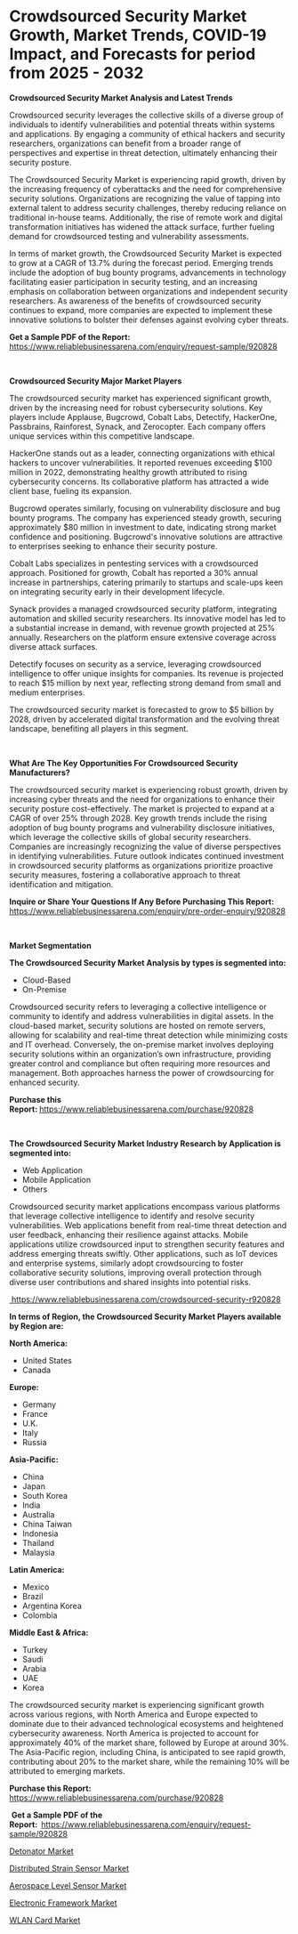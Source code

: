 <p><h1>Crowdsourced Security Market Growth, Market Trends, COVID-19 Impact, and Forecasts for period from 2025 - 2032</h1></p><p><strong>Crowdsourced Security Market Analysis and Latest Trends</strong></p>
<p><p>Crowdsourced security leverages the collective skills of a diverse group of individuals to identify vulnerabilities and potential threats within systems and applications. By engaging a community of ethical hackers and security researchers, organizations can benefit from a broader range of perspectives and expertise in threat detection, ultimately enhancing their security posture. </p><p>The Crowdsourced Security Market is experiencing rapid growth, driven by the increasing frequency of cyberattacks and the need for comprehensive security solutions. Organizations are recognizing the value of tapping into external talent to address security challenges, thereby reducing reliance on traditional in-house teams. Additionally, the rise of remote work and digital transformation initiatives has widened the attack surface, further fueling demand for crowdsourced testing and vulnerability assessments.</p><p>In terms of market growth, the Crowdsourced Security Market is expected to grow at a CAGR of 13.7% during the forecast period. Emerging trends include the adoption of bug bounty programs, advancements in technology facilitating easier participation in security testing, and an increasing emphasis on collaboration between organizations and independent security researchers. As awareness of the benefits of crowdsourced security continues to expand, more companies are expected to implement these innovative solutions to bolster their defenses against evolving cyber threats.</p></p>
<p><strong>Get a Sample PDF of the Report:&nbsp;</strong> <a href="https://www.reliablebusinessarena.com/enquiry/request-sample/920828?utm_campaign=3254&utm_medium=2&utm_source=Github&utm_content=ia&utm_term=07032025&utm_id=crowdsourced-security">https://www.reliablebusinessarena.com/enquiry/request-sample/920828</a></p>
<p>&nbsp;</p>
<p><strong>Crowdsourced Security Major Market Players</strong></p>
<p><p>The crowdsourced security market has experienced significant growth, driven by the increasing need for robust cybersecurity solutions. Key players include Applause, Bugcrowd, Cobalt Labs, Detectify, HackerOne, Passbrains, Rainforest, Synack, and Zerocopter. Each company offers unique services within this competitive landscape.</p><p>HackerOne stands out as a leader, connecting organizations with ethical hackers to uncover vulnerabilities. It reported revenues exceeding $100 million in 2022, demonstrating healthy growth attributed to rising cybersecurity concerns. Its collaborative platform has attracted a wide client base, fueling its expansion.</p><p>Bugcrowd operates similarly, focusing on vulnerability disclosure and bug bounty programs. The company has experienced steady growth, securing approximately $80 million in investment to date, indicating strong market confidence and positioning. Bugcrowd's innovative solutions are attractive to enterprises seeking to enhance their security posture.</p><p>Cobalt Labs specializes in pentesting services with a crowdsourced approach. Positioned for growth, Cobalt has reported a 30% annual increase in partnerships, catering primarily to startups and scale-ups keen on integrating security early in their development lifecycle.</p><p>Synack provides a managed crowdsourced security platform, integrating automation and skilled security researchers. Its innovative model has led to a substantial increase in demand, with revenue growth projected at 25% annually. Researchers on the platform ensure extensive coverage across diverse attack surfaces.</p><p>Detectify focuses on security as a service, leveraging crowdsourced intelligence to offer unique insights for companies. Its revenue is projected to reach $15 million by next year, reflecting strong demand from small and medium enterprises.</p><p>The crowdsourced security market is forecasted to grow to $5 billion by 2028, driven by accelerated digital transformation and the evolving threat landscape, benefiting all players in this segment.</p></p>
<p>&nbsp;</p>
<p><strong>What Are The Key Opportunities For Crowdsourced Security Manufacturers?</strong></p>
<p><p>The crowdsourced security market is experiencing robust growth, driven by increasing cyber threats and the need for organizations to enhance their security posture cost-effectively. The market is projected to expand at a CAGR of over 25% through 2028. Key growth trends include the rising adoption of bug bounty programs and vulnerability disclosure initiatives, which leverage the collective skills of global security researchers. Companies are increasingly recognizing the value of diverse perspectives in identifying vulnerabilities. Future outlook indicates continued investment in crowdsourced security platforms as organizations prioritize proactive security measures, fostering a collaborative approach to threat identification and mitigation.</p></p>
<p><strong>Inquire or Share Your Questions If Any Before Purchasing This Report:</strong> <a href="https://www.reliablebusinessarena.com/enquiry/pre-order-enquiry/920828?utm_campaign=3254&utm_medium=2&utm_source=Github&utm_content=ia&utm_term=07032025&utm_id=crowdsourced-security">https://www.reliablebusinessarena.com/enquiry/pre-order-enquiry/920828</a></p>
<p>&nbsp;</p>
<p><strong>Market Segmentation</strong></p>
<p><strong>The Crowdsourced Security Market Analysis by types is segmented into:</strong></p>
<p><ul><li>Cloud-Based</li><li>On-Premise</li></ul></p>
<p><p>Crowdsourced security refers to leveraging a collective intelligence or community to identify and address vulnerabilities in digital assets. In the cloud-based market, security solutions are hosted on remote servers, allowing for scalability and real-time threat detection while minimizing costs and IT overhead. Conversely, the on-premise market involves deploying security solutions within an organization’s own infrastructure, providing greater control and compliance but often requiring more resources and management. Both approaches harness the power of crowdsourcing for enhanced security.</p></p>
<p><strong>Purchase this Report:&nbsp;</strong><a href="https://www.reliablebusinessarena.com/purchase/920828?utm_campaign=3254&utm_medium=2&utm_source=Github&utm_content=ia&utm_term=07032025&utm_id=crowdsourced-security">https://www.reliablebusinessarena.com/purchase/920828</a></p>
<p>&nbsp;</p>
<p><strong>The Crowdsourced Security Market Industry Research by Application is segmented into:</strong></p>
<p><ul><li>Web Application</li><li>Mobile Application</li><li>Others</li></ul></p>
<p><p>Crowdsourced security market applications encompass various platforms that leverage collective intelligence to identify and resolve security vulnerabilities. Web applications benefit from real-time threat detection and user feedback, enhancing their resilience against attacks. Mobile applications utilize crowdsourced input to strengthen security features and address emerging threats swiftly. Other applications, such as IoT devices and enterprise systems, similarly adopt crowdsourcing to foster collaborative security solutions, improving overall protection through diverse user contributions and shared insights into potential risks.</p></p>
<p><a href="https://www.reliablebusinessarena.com/crowdsourced-security-r920828?utm_campaign=3254&utm_medium=2&utm_source=Github&utm_content=ia&utm_term=07032025&utm_id=crowdsourced-security">&nbsp;https://www.reliablebusinessarena.com/crowdsourced-security-r920828</a></p>
<p><strong>In terms of Region, the Crowdsourced Security Market Players available by Region are:</strong></p>
<p>
    <p> <strong> North America: </strong>
        <ul>
            <li>United States</li>
            <li>Canada</li>
        </ul>
        </p> 
    <p> <strong> Europe: </strong>
        <ul>
            <li>Germany</li>
            <li>France</li>
            <li>U.K.</li>
            <li>Italy</li>
            <li>Russia</li>
        </ul>
        </p> 
    <p> <strong> Asia-Pacific: </strong>
        <ul>
            <li>China</li>
            <li>Japan</li>
            <li>South Korea</li>
            <li>India</li>
            <li>Australia</li>
            <li>China Taiwan</li>
            <li>Indonesia</li>
            <li>Thailand</li>
            <li>Malaysia</li>
        </ul>
        </p> 
    <p> <strong> Latin America: </strong>
        <ul>
            <li>Mexico</li>
            <li>Brazil</li>
            <li>Argentina Korea</li>
            <li>Colombia</li>
        </ul>
        </p> 
    <p> <strong> Middle East & Africa: </strong>
        <ul>
            <li>Turkey</li>
            <li>Saudi</li>
            <li>Arabia</li>
            <li>UAE</li>
            <li>Korea</li>
        </ul>
    </p>
    </p>
<p><p>The crowdsourced security market is experiencing significant growth across various regions, with North America and Europe expected to dominate due to their advanced technological ecosystems and heightened cybersecurity awareness. North America is projected to account for approximately 40% of the market share, followed by Europe at around 30%. The Asia-Pacific region, including China, is anticipated to see rapid growth, contributing about 20% to the market share, while the remaining 10% will be attributed to emerging markets.</p></p>
<p><strong>Purchase this Report: </strong><a href="https://www.reliablebusinessarena.com/purchase/920828?utm_campaign=3254&utm_medium=2&utm_source=Github&utm_content=ia&utm_term=07032025&utm_id=crowdsourced-security">https://www.reliablebusinessarena.com/purchase/920828</a></p>
<p>&nbsp;<strong>Get a Sample PDF of the Report:&nbsp;&nbsp;</strong><a href="https://www.reliablebusinessarena.com/enquiry/request-sample/920828?utm_campaign=3254&utm_medium=2&utm_source=Github&utm_content=ia&utm_term=07032025&utm_id=crowdsourced-security">https://www.reliablebusinessarena.com/enquiry/request-sample/920828</a></p>
<p><strong></strong></p>
<p><p><a href="https://www.linkedin.com/pulse/detonator-market-analysis-2025-2032-competitive-landscape-ex8of?utm_campaign=3254&utm_medium=2&utm_source=Github&utm_content=ia&utm_term=07032025&utm_id=crowdsourced-security">Detonator Market</a></p><p><a href="https://www.linkedin.com/pulse/global-distributed-strain-sensor-market-scope-its-rapid-yezic?utm_campaign=3254&utm_medium=2&utm_source=Github&utm_content=ia&utm_term=07032025&utm_id=crowdsourced-security">Distributed Strain Sensor Market</a></p><p><a href="https://www.linkedin.com/pulse/global-aerospace-level-sensor-market-set-grow-despite-change-x0o4c?utm_campaign=3254&utm_medium=2&utm_source=Github&utm_content=ia&utm_term=07032025&utm_id=crowdsourced-security">Aerospace Level Sensor Market</a></p><p><a href="https://www.linkedin.com/pulse/global-electronic-framework-market-size-share-projected-106-pljbf?utm_campaign=3254&utm_medium=2&utm_source=Github&utm_content=ia&utm_term=07032025&utm_id=crowdsourced-security">Electronic Framework Market</a></p><p><a href="https://www.linkedin.com/pulse/wlan-card-market-size-forecasted-132-cagr-from-2025-2032-focusing-xmr9f?utm_campaign=3254&utm_medium=2&utm_source=Github&utm_content=ia&utm_term=07032025&utm_id=crowdsourced-security">WLAN Card Market</a></p></p>
